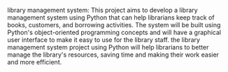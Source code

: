library management system:
This project aims to develop a library management system using Python that can help librarians keep track of books, customers, and borrowing activities. The system will be built using Python's object-oriented programming concepts and will have a graphical user interface to make it easy to use for the library staff.
the library management system project using Python will help librarians to better manage the library's resources, saving time and making their work easier and more efficient.
